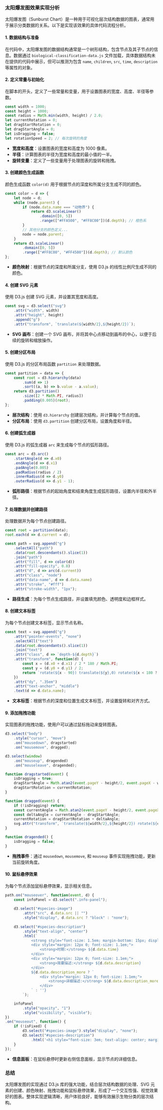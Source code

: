### 太阳爆发图效果实现分析

太阳爆发图（Sunburst Chart）是一种用于可视化层次结构数据的图表，通常用于展示分类数据的关系。以下是实现该效果的具体代码流程分析。

#### 1. 数据结构与准备

在代码中，太阳爆发图的数据结构通常是一个树形结构，包含节点及其子节点的信息。数据通过 `biological-classification-data.js` 文件加载，具体数据结构未在提供的代码中展示，但可以推测为包含 `name`, `children`, `src`, `time`, `description` 等属性的对象。

#### 2. 定义常量与初始化

在脚本的开头，定义了一些常量和变量，用于设置图表的宽度、高度、半径等参数。

```javascript
const width = 1000;
const height = 1000;
const radius = Math.min(width, height) / 2.0;
let currentRotation = 0;
let dragStartRotation = 0;
let dragStartAngle = 0;
let isDragging = false;
let rotationSpeed = 2; // 每次旋转的角度
```

- **宽度和高度**：设置图表的宽度和高度为 1000 像素。
- **半径**：计算图表的半径为宽度和高度的最小值的一半。
- **旋转变量**：定义了一些变量用于处理图表的旋转和拖拽。

#### 3. 创建颜色生成函数

颜色生成函数 `color(d)` 用于根据节点的深度和所属分支生成不同的颜色。

```javascript
const color = d => {
    let node = d;
    while (node.parent) {
        if (node.data.name === "动物界") {
            return d3.scaleLinear()
                .domain([0, 5])
                .range(["#FFA500", "#FF8C00"])(d.depth); // 橙色系
        }
        // 其他分支的颜色定义...
        node = node.parent;
    }
    return d3.scaleLinear()
        .domain([0, 5])
        .range(["#FF8C00", "#FF4500"])(d.depth); // 默认颜色
};
```

- **颜色映射**：根据节点的深度和所属分支，使用 D3.js 的线性比例尺生成不同的颜色。

#### 4. 创建 SVG 元素

使用 D3.js 创建 SVG 元素，并设置其宽度和高度。

```javascript
const svg = d3.select("svg")
    .attr("width", width)
    .attr("height", height)
    .append("g")
    .attr("transform", `translate(${width/2},${height/2})`);
```

- **SVG 画布**：创建一个 SVG 画布，并将其中心点移动到画布的中心，以便于后续的旋转和缩放操作。

#### 5. 创建分区布局

使用 D3.js 的分区布局函数 `partition` 来处理数据。

```javascript
const partition = data => {
    const root = d3.hierarchy(data)
        .sum(d => 1)
        .sort((a, b) => b.value - a.value);
    return d3.partition()
        .size([2 * Math.PI, radius])
        .padding(0.005)(root);
};
```

- **层次结构**：使用 `d3.hierarchy` 创建层次结构，并计算每个节点的值。
- **分区布局**：使用 `d3.partition` 创建分区布局，设置角度和半径。

#### 6. 创建弧生成器

使用 D3.js 的弧生成器 `arc` 来生成每个节点的弧形路径。

```javascript
const arc = d3.arc()
    .startAngle(d => d.x0)
    .endAngle(d => d.x1)
    .padAngle(0.005)
    .padRadius(radius / 2)
    .innerRadius(d => d.y0)
    .outerRadius(d => d.y1 - 1);
```

- **弧形路径**：根据节点的起始角度和结束角度生成弧形路径，设置内半径和外半径。

#### 7. 处理数据并创建路径

处理数据并为每个节点创建路径。

```javascript
const root = partition(data);
root.each(d => d.current = d);

const path = svg.append("g")
    .selectAll("path")
    .data(root.descendants().slice(1))
    .join("path")
    .attr("fill", d => color(d))
    .attr("fill-opacity", 0.8)
    .attr("d", d => arc(d.current))
    .attr("class", "node")
    .attr("data-name", d => d.data.name)
    .attr("stroke", "#fff")
    .attr("stroke-width", "1px");
```

- **路径生成**：为每个节点生成路径，并设置填充颜色、透明度和边框样式。

#### 8. 创建文本标签

为每个节点创建文本标签，显示节点名称。

```javascript
const text = svg.append("g")
    .attr("pointer-events", "none")
    .selectAll("text")
    .data(root.descendants().slice(1))
    .join("text")
    .attr("class", d => `depth-${d.depth}`)
    .attr("transform", function(d) {
        const x = (d.x0 + d.x1) / 2 * 180 / Math.PI;
        const y = (d.y0 + d.y1) / 2;
        return `rotate(${x - 90}) translate(${y},0) rotate(${x < 180 ? 0 : 180})`;
    })
    .attr("dy", ".35em")
    .attr("text-anchor", "middle")
    .text(d => d.data.name);
```

- **文本标签**：根据节点的深度和位置生成文本标签，并设置旋转和对齐方式。

#### 9. 添加拖拽功能

实现图表的拖拽功能，使用户可以通过鼠标拖动来旋转图表。

```javascript
d3.select("body")
    .style("cursor", "move")
    .on("mousedown", dragstarted)
    .on("mousemove", dragged);

d3.select(window)
    .on("mouseup", dragended)
    .on("mouseleave", dragended);

function dragstarted(event) {
    isDragging = true;
    dragStartAngle = Math.atan2(event.pageY - height/2, event.pageX - width/2) * 180 / Math.PI;
    dragStartRotation = currentRotation;
}

function dragged(event) {
    if (!isDragging) return;
    const currentAngle = Math.atan2(event.pageY - height/2, event.pageX - width/2) * 180 / Math.PI;
    const deltaAngle = currentAngle - dragStartAngle;
    currentRotation = dragStartRotation + deltaAngle;
    svg.attr("transform", `translate(${width/2},${height/2}) rotate(${currentRotation})`);
}

function dragended() {
    isDragging = false;
}
```

- **拖拽事件**：通过 `mousedown`, `mousemove`, 和 `mouseup` 事件实现拖拽功能，更新当前旋转角度。

#### 10. 鼠标悬停效果

为每个节点添加鼠标悬停效果，显示相关信息。

```javascript
path.on("mouseover", function(event, d) {
    const infoPanel = d3.select(".info-panel");
    
    d3.select("#species-image")
        .attr("src", d.data.src || "")
        .style("display", d.data.src ? "block" : "none");
    
    d3.select("#species-description")
        .style("text-align", "center")
        .html(`
            <strong style="font-size: 1.5em; margin-bottom: 15px; display: block;">${d.data.name}</strong>
            <div style="margin: 12px 0; font-size: 1.1em;">
                <strong>时期:</strong> ${d.data.time}
            </div>
            <div style="margin: 12px 0; font-size: 1.1em;">
                <strong>简要描述:</strong> ${d.data.description}
            </div>
            ${d.data.description_more ? `
                <div style="margin: 12px 0; font-size: 1.1em;">
                    <strong>详细描述:</strong> ${d.data.description_more}
                </div>
            ` : ''}
        `);

    infoPanel
        .style("opacity", "1")
        .style("visibility", "visible");
})
.on("mouseout", function() {
    if (!isFixed) {
        d3.select("#species-image").style("display", "none");
        d3.select("#species-description")
            .html('<h1 style="font-size: 3em; text-align: center; margin-top: 50px;"> 生 物 分 类 </h1>');
    }
});
```

- **信息面板**：在鼠标悬停时更新右侧信息面板，显示节点的详细信息。

### 总结

太阳爆发图的实现通过 D3.js 库的强大功能，结合层次结构数据的处理、SVG 元素的创建、颜色映射、拖拽功能和鼠标悬停效果，形成了一个交互性强、视觉效果好的图表。整体实现逻辑清晰，用户体验良好，能够有效展示生物分类的层次结构。